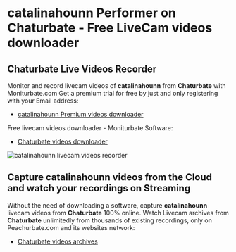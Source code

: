 # catalinahounn Performer on Chaturbate - Free LiveCam videos downloader

## Chaturbate Live Videos Recorder

Monitor and record livecam videos of **catalinahounn** from **Chaturbate** with Moniturbate.com
Get a premium trial for free by just and only registering with your Email address:
* [catalinahounn Premium videos downloader](https://moniturbate.com/request-demo-licence-key.html)

Free livecam videos downloader - Moniturbate Software:
* [Chaturbate videos downloader](https://moniturbate.com/moniturbate-download-software.html)

![catalinahounn livecam videos recorder](https://peachurnet.com/templates/moniturbate-software.png)


## Capture catalinahounn videos from the Cloud and watch your recordings on Streaming

Without the need of downloading a software, capture **catalinahounn** livecam videos from **Chaturbate** 100% online.
Watch Livecam archives from **Chaturbate** unlimitedly from thousands of existing recordings, only on Peachurbate.com and its websites network:
* [Chaturbate videos archives](https://peachurnet.com/)